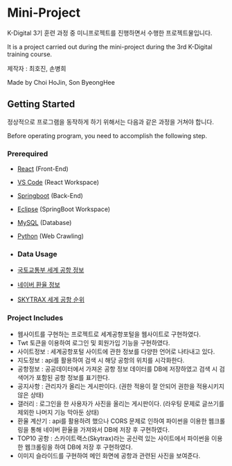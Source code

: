 # Mini-Project
K-Digital 3기 훈련 과정 중 미니프로젝트를 진행하면서 수행한 프로젝트물입니다.

It is a project carried out during the mini-project during the 3rd K-Digital training course.

제작자 : 최호진, 손병희

Made by Choi HoJin, Son ByeongHee

## Getting Started
정상적으로 프로그램을 동작하게 하기 위해서는 다음과 같은 과정을 거쳐야 합니다.

Before operating program, you need to accomplish the following step.

### Prerequired
+ [React](https://react.dev/) (Front-End)
+ [VS Code](https://code.visualstudio.com/) (React Workspace)
+ [Springboot](https://spring.io/tools) (Back-End)
+ [Eclipse](https://www.eclipse.org/downloads/) (SpringBoot Workspace)
+ [MySQL](https://www.mysql.com/) (Database)
+ [Python](https://python.org/) (Web Crawling)

+ ### Data Usage
+ [국토교통부 세계 공항 정보](https://www.data.go.kr/data/3051587/fileData.do?recommendDataYn=Y)
+ [네이버 환율 정보](https://m.stock.naver.com/marketindex/home/exchangeRate/exchange)
+ [SKYTRAX 세계 공항 순위](https://www.data.go.kr/data/3051587/fileData.do?recommendDataYn=Y)

### Project Includes
+ 웹사이트를 구현하는 프로젝트로 세계공항포털을 웹사이트로 구현하였다.
+ Twt 토큰을 이용하여 로그인 및 회원가입 기능을 구현하였다.
+ 사이트정보 : 세계공항포털 사이트에 관한 정보를 다양한 언어로 나타내고 있다.
+ 지도정보 : api를 활용하여 검색 시 해당 공항의 위치를 시각화한다.
+ 공항정보 : 공공데이터에서 가져온 공항 정보 데이터를 DB에 저장하였고 검색 시 검색어가 포함된 공항 정보를 표기한다.
+ 공지사항 : 관리자가 올리는 게시판이다. (권한 적용이 잘 안되어 권한을 적용시키지 않은 상태)
+ 갤러리 : 로그인을 한 사용자가 사진을 올리는 게시판이다. (라우팅 문제로 글쓰기를 제외한 나머지 기능 막아둔 상태)
+ 환율 계산기 : api를 활용하려 했으나 CORS 문제로 인하여 파이썬을 이용한 웹크롤링을 통해 네이버 환율을 가져와서 DB에 저장 후 구현하였다.
+ TOP10 공항 : 스카이트랙스(Skytrax)라는 공신력 있는 사이트에서 파이썬을 이용한 웹크롤링을 하여 DB에 저장 후 구현하였다.
+ 이미지 슬라이드를 구현하여 메인 화면에 공항과 관련된 사진을 보여준다.
